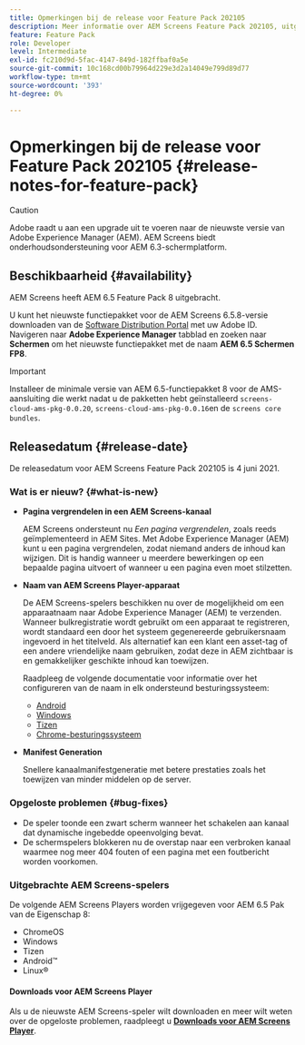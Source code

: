 ```yaml
---
title: Opmerkingen bij de release voor Feature Pack 202105
description: Meer informatie over AEM Screens Feature Pack 202105, uitgebracht op 4 juni 2021.
feature: Feature Pack
role: Developer
level: Intermediate
exl-id: fc210d9d-5fac-4147-849d-182ffbaf0a5e
source-git-commit: 10c168cd00b79964d229e3d2a14049e799d89d77
workflow-type: tm+mt
source-wordcount: '393'
ht-degree: 0%

---
```


# Opmerkingen bij de release voor Feature Pack 202105 {#release-notes-for-feature-pack}

>[!CAUTION]
>Adobe raadt u aan een upgrade uit te voeren naar de nieuwste versie van Adobe Experience Manager (AEM). AEM Screens biedt onderhoudsondersteuning voor AEM 6.3-schermplatform.

## Beschikbaarheid {#availability}

AEM Screens heeft AEM 6.5 Feature Pack 8 uitgebracht.

U kunt het nieuwste functiepakket voor de AEM Screens 6.5.8-versie downloaden van de [Software Distribution Portal](https://experience.adobe.com/#/downloads/content/software-distribution/en/aem.html) met uw Adobe ID. Navigeren naar **Adobe Experience Manager** tabblad en zoeken naar **Schermen** om het nieuwste functiepakket met de naam **AEM 6.5 Schermen FP8**.

>[!IMPORTANT]
>Installeer de minimale versie van AEM 6.5-functiepakket 8 voor de AMS-aansluiting die werkt nadat u de pakketten hebt geïnstalleerd `screens-cloud-ams-pkg-0.0.20`, `screens-cloud-ams-pkg-0.0.16`en de `screens core bundles`.

## Releasedatum {#release-date}

De releasedatum voor AEM Screens Feature Pack 202105 is 4 juni 2021.

### Wat is er nieuw? {#what-is-new}

* **Pagina vergrendelen in een AEM Screens-kanaal**

  AEM Screens ondersteunt nu *Een pagina vergrendelen*, zoals reeds geïmplementeerd in AEM Sites. Met Adobe Experience Manager (AEM) kunt u een pagina vergrendelen, zodat niemand anders de inhoud kan wijzigen. Dit is handig wanneer u meerdere bewerkingen op een bepaalde pagina uitvoert of wanneer u een pagina even moet stilzetten.

* **Naam van AEM Screens Player-apparaat**

  De AEM Screens-spelers beschikken nu over de mogelijkheid om een apparaatnaam naar Adobe Experience Manager (AEM) te verzenden.
Wanneer bulkregistratie wordt gebruikt om een apparaat te registreren, wordt standaard een door het systeem gegenereerde gebruikersnaam ingevoerd in het titelveld. Als alternatief kan een klant een asset-tag of een andere vriendelijke naam gebruiken, zodat deze in AEM zichtbaar is en gemakkelijker geschikte inhoud kan toewijzen.

  Raadpleeg de volgende documentatie voor informatie over het configureren van de naam in elk ondersteund besturingssysteem:

   * [Android](/help/user-guide/implementing-android-player.md#name-android)
   * [Windows](/help/user-guide/implementing-windows-player.md#name-windows)
   * [Tizen](/help/user-guide/tizen-player.md#name-tizen)
   * [Chrome-besturingssysteem](/help/user-guide/implementing-chrome-os-player.md#name-chrome)

* **Manifest Generation**

  Snellere kanaalmanifestgeneratie met betere prestaties zoals het toewijzen van minder middelen op de server.

### Opgeloste problemen {#bug-fixes}

* De speler toonde een zwart scherm wanneer het schakelen aan kanaal dat dynamische ingebedde opeenvolging bevat.
* De schermspelers blokkeren nu de overstap naar een verbroken kanaal waarmee nog meer 404 fouten of een pagina met een foutbericht worden voorkomen.

### Uitgebrachte AEM Screens-spelers

De volgende AEM Screens Players worden vrijgegeven voor AEM 6.5 Pak van de Eigenschap 8:

* ChromeOS
* Windows
* Tizen
* Android™
* Linux®

#### Downloads voor AEM Screens Player

Als u de nieuwste AEM Screens-speler wilt downloaden en meer wilt weten over de opgeloste problemen, raadpleegt u **[Downloads voor AEM Screens Player](https://download.macromedia.com/screens/index.html)**.
